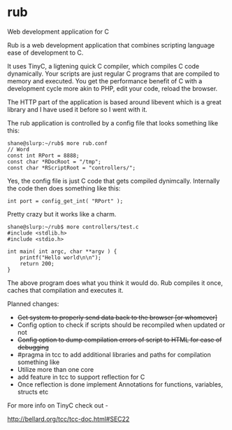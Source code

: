 rub
===

Web development application for C

Rub is a web development application that combines scripting language ease of development to C.

It uses TinyC, a ligtening quick C compiler, which compiles C code dynamically.  Your scripts are just 
regular C programs that are compiled to memory and executed.  You get the performance benefit of C
with a development cycle more akin to PHP, edit your code, reload the browser.

The HTTP part of the application is based around libevent which is a great library and I have used it before
so I went with it.

The rub application is controlled by a config file that looks something like this:

    shane@slurp:~/rub$ more rub.conf
    // Word
    const int RPort = 8888;
    const char *RDocRoot = "/tmp";
    const char *RScriptRoot = "controllers/";

Yes, the config file is just C code that gets compiled dynimcally.  Internally the code then does something like this:

    int port = config_get_int( "RPort" );

Pretty crazy but it works like a charm.

    shane@slurp:~/rub$ more controllers/test.c
    #include <stdlib.h>
    #include <stdio.h>
    
    int main( int argc, char **argv ) {
        printf("Hello world\n\n");
        return 200;
    }

The above program does what you think it would do.  Rub compiles it once, caches that compilation and executes it.

Planned changes:
  - ~~Get system to properly send data back to the browser [or whomever]~~
  - Config option to check if scripts should be recompiled when updated or not
  - ~~Config option to dump compilation errors of script to HTML for ease of debugging~~
  - #pragma in tcc to add additional libraries and paths for compilation something like 
  - Utilize more than one core 
  - add feature in tcc to support reflection for C 
  - Once reflection is done implement Annotations for functions, variables, structs etc
  
For more info on TinyC check out -

http://bellard.org/tcc/tcc-doc.html#SEC22
